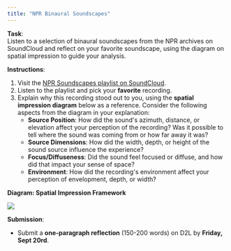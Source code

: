 ```yaml
---
title: "NPR Binaural Soundscapes"
---
```


**Task**:  
Listen to a selection of binaural soundscapes from the NPR archives on SoundCloud and reflect on your favorite soundscape, using the diagram on spatial impression to guide your analysis.

**Instructions**:
1. Visit the [NPR Soundscapes playlist on SoundCloud](https://soundcloud.com/npr/sets/soundscapes).
2. Listen to the playlist and pick your **favorite** recording.
3. Explain why this recording stood out to you, using the **spatial impression diagram** below as a reference. Consider the following aspects from the diagram in your explanation:
   - **Source Position**: How did the sound's azimuth, distance, or elevation affect your perception of the recording? Was it possible to tell where the sound was coming from or how far away it was?
   - **Source Dimensions**: How did the width, depth, or height of the sound source influence the experience?
   - **Focus/Diffuseness**: Did the sound feel focused or diffuse, and how did that impact your sense of space?
   - **Environment**: How did the recording's environment affect your perception of envelopment, depth, or width?

**Diagram: Spatial Impression Framework**

![](/projects/spatial-impression.png)

**Submission**:
- Submit a **one-paragraph reflection** (150-200 words) on D2L by **Friday, Sept 20rd**.

